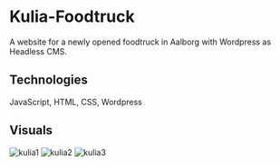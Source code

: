 # Kulia-Foodtruck
A website for a newly opened foodtruck in Aalborg with Wordpress as Headless CMS.

## Technologies
JavaScript, HTML, CSS, Wordpress

## Visuals
![kulia1](https://github.com/mgradzka/Kulia-project/assets/93905513/60d90fed-4464-4937-8cd8-0e690c8aa46b)
![kulia2](https://github.com/mgradzka/Kulia-project/assets/93905513/4ad0b92c-18a7-49c3-be66-02272cf8cf78)
![kulia3](https://github.com/mgradzka/Kulia-project/assets/93905513/221976e6-1368-4d99-a5ed-8c318c8908d7)


